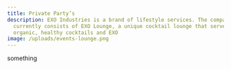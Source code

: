 ```yaml
---
title: Private Party’s
description: EXO Industries is a brand of lifestyle services. The company
  currently consists of EXO Lounge, a unique cocktail lounge that serves
  organic, healthy cocktails and EXO
image: /uploads/events-lounge.png
---
```

something